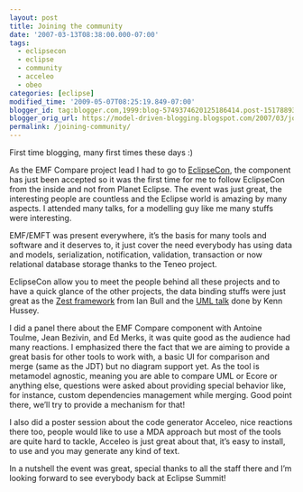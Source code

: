 ```yaml
---
layout: post
title: Joining the community
date: '2007-03-13T08:38:00.000-07:00'
tags:
  - eclipsecon
  - eclipse
  - community
  - acceleo
  - obeo
categories: [eclipse]
modified_time: '2009-05-07T08:25:19.849-07:00'
blogger_id: tag:blogger.com,1999:blog-5749374620125186414.post-1517889382020277273
blogger_orig_url: https://model-driven-blogging.blogspot.com/2007/03/joining-community.html
permalink: /joining-community/
---
```


First time blogging, many first times these days :)

As the EMF Compare project lead I had to go to [EclipseCon](https://www.eclipsecon.org/2007/), the component has just been accepted so it was the first time for me to follow EclipseCon from the inside and not from Planet Eclipse. The event was just great, the interesting people are countless and the Eclipse world is amazing by many aspects. I attended many talks, for a modelling guy like me many stuffs were interesting.

EMF/EMFT was present everywhere, it’s the basis for many tools and software and it deserves to, it just cover the need everybody has using data and models, serialization, notification, validation, transaction or now relational database storage thanks to the Teneo project.

EclipseCon allow you to meet the people behind all these projects and to have a quick glance of the other projects, the data binding stuffs were just great as the [Zest framework](https://www.eclipse.dev/mylar/zest.php) from Ian Bull and the [UML talk](https://www.eclipsecon.org/2007/index.php?page=sub/&id=3703) done by Kenn Hussey.

I did a panel there about the EMF Compare component with Antoine Toulme, Jean Bezivin, and Ed Merks, it was quite good as the audience had many reactions. I emphasized there the fact that we are aiming to provide a great basis for other tools to work with, a basic UI for comparison and merge (same as the JDT) but no diagram support yet. As the tool is metamodel agnostic, meaning you are able to compare UML or Ecore or anything else, questions were asked about providing special behavior like, for instance, custom dependencies management while merging. Good point there, we’ll try to provide a mechanism for that!

I also did a poster session about the code generator Acceleo, nice reactions there too, people would like to use a MDA approach but most of the tools are quite hard to tackle, Acceleo is just great about that, it’s easy to install, to use and you may generate any kind of text.

In a nutshell the event was great, special thanks to all the staff there and I’m looking forward to see everybody back at Eclipse Summit!